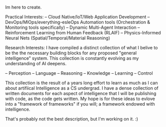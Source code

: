 Im here to create.

 Practical Interests:
– Cloud Native/IoT/Web Application Development
– DevOps/MlOps/everything-esleOps Automation tools (Orchestration & Monitoring tools specifically)
– Dynamic Multi-Agent Interaction
– Reinforcement Learning from Human Feedback (RLAIF)
– Physics-Informed Neural Nets (Spatial/Temporal/Material Reasoning)

Research Interests:
I have compiled a distinct collection of what I belive to be the the necessary building blocks for any proposed "general intelligence" system. This collection is constantly evolving as my understanding of AI deepens.

– Perception
– Language
– Reasoning
– Knowledge
– Learning
– Control

This collection is the result of a years long effort to learn as much as I can about artifiical Intelligence as a CS undergrad. I have a dense collection of written documents for each aspect of intelligence that I will be publishing with code, as the code gets written. My hope is for these ideas to evlove into a "framework of frameworks" if you will; a framework endowed with intelligence. 

That's probably not the best description, but I'm working on it. :) 
